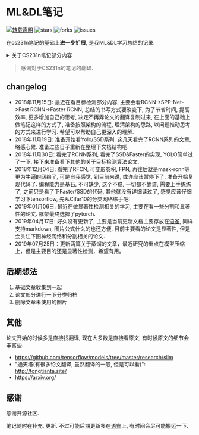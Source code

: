 # ML&DL笔记

[![转载声明](https://img.shields.io/badge/%E5%8D%8F%E8%AE%AE-%E8%BD%AC%E8%BD%BD%E5%A3%B0%E6%98%8E-red.svg?style=for-the-badge&logo=appveyor)](https://creativecommons.org/licenses/by-nc-sa/4.0/deed.zh)
![stars](https://img.shields.io/github/stars/lartpang/Machine-Deep-Learning.svg?style=for-the-badge&logo=appveyor)
![forks](https://img.shields.io/github/forks/lartpang/Machine-Deep-Learning.svg?style=for-the-badge&logo=appveyor)
![issues](https://img.shields.io/github/issues/lartpang/Machine-Deep-Learning.svg?style=for-the-badge&logo=appveyor)

在cs231n笔记的基础上**进一步扩展**, 是我ML&DL学习总结的记录.

<details>
<summary> 关于CS231n笔记部分内容 </summary>

CS231n课程笔记的翻译, 始于@杜客在一次回答问题“应该选择TensorFlow还是Theano？”中的机缘巧合, 在取得了授权后申请了**知乎专栏智能单元 - 知乎专栏**独自翻译. 随着翻译的进行, 更多的知友参与进来. 他们是@ShiqingFan, @猴子, @堃堃和@李艺颖.

大家因为认同这件事而聚集在一起, 牺牲了很多个人的时间来进行翻译, 校对和润色. 而翻译的质量, 我们不愿意自我表扬, 还是请各位知友自行阅读评价吧. 现在笔记翻译告一段落, 下面是团队成员的简短感言：

@ShiqingFan：一个偶然的机会让自己加入到这个翻译小队伍里来. CS231n给予了我知识的源泉和思考的灵感, 前期的翻译工作也督促自己快速了学习了这门课程. 虽然科研方向是大数据与并行计算, 不过因为同时对深度学习比较感兴趣, 于是乎现在的工作与两者都紧密相连. Merci!

@猴子：在CS231n翻译小组工作的两个多月的时间非常难忘. 我向杜客申请加入翻译小组的时候, 才刚接触这门课不久, 翻译和校对的工作让我对这门课的内容有了更深刻的理解. 作为一个机器学习的初学者, 我非常荣幸能和翻译小组一起工作并做一点贡献. 希望以后能继续和翻译小组一起工作和学习.

@堃堃：感谢组内各位成员的辛勤付出, 很幸运能够参与这份十分有意义的工作, 希望自己的微小工作能够帮助到大家, 谢谢！

@李艺颖：当你真正沉下心来要做一件事情的时候才是学习和提高最好的状态；当你有热情做事时, 并不会觉得是在牺牲时间, 因为那是有意义并能带给你成就感和充实感的；不需要太过刻意地在乎大牛的巨大光芒, 你只需像傻瓜一样坚持下去就好了, 也许回头一看, 你已前进了很多. 就像老杜说的, 我们就是每一步慢慢走, 怎么就“零星”地把这件事给搞完了呢？

@杜客：做了一点微小的工作, 哈哈.

</details>

> 感谢对于CS231n的笔记的翻译.

## changelog

* 2018年11月15日: 最近在看目标检测部分内容, 主要会看RCNN->SPP-Net->Fast RCNN->Faster RCNN, 总结的书写方式要改变下, 为了节省时间, 提高效率, 更多增加自己的思考, 决定不再弄论文的翻译复制过来, 在上面的基础上做笔记这样的方式了, 准备按照架构的流程, 理清架构的思路, 以问题推动思考的方式来进行学习. 希望可以帮助自己更深入的理解.
* 2018年11月19日: 准备开始看Yolo/SSD系列. 这几天看完了RCNN系列的文章, 略感心累. 准备过些日子重新在整理下文档结构吧.
* 2018年11月30日: 看完了RCNN系列, 看完了SSD&Faster的实现, YOLO简单过了一下, 接下来准备看下其他的关于目标检测算法论文.
* 2018年12月04日: 看完了RFCN, 可变形卷积, FPN, 再往后就是mask-rcnn等更为牛逼的网络了, 可是自我感觉, 到目前来说, 或许应该暂停下了, 准备开始复现代码了. 编程能力是基石, 不可缺少, 这个不稳, 一切都不靠谱, 需要上手练练了, 之前只是看了下Faster/SSD的代码, 其他就没有详细读过了, 感觉应该仔细学习下tensorflow, 先从Cifar10的分类网络练手吧!
* 2019年01月06日: 最近在做显著性检测相关的学习, 主要在看一些分割和显著性的论文. 框架最终选择了pytorch.
* 2019年04月17日: 好久没有更新了, 主要是当前更新文档主要存放在[语雀](https://www.yuque.com/lart/papers), 同样支持markdown, 图片公式什么的也还方便. 目前主要看的论文是显著性, 但是会关注下图神经网络和分割相关的论文.
* 2019年07月25日：更新两篇关于蒸馏的文章，最近研究的重点在模型压缩上，但是主要目的还是显著性检测，希望有用。

## 后期想法

1. 基础文章收集到一起
2. 论文部分进行一下分类归档
3. 删除文章未使用的图片

## 其他

论文开始的时候多是直接找翻译, 现在大多数是直接看原文, 有时候原文的细节会丰富些.

* https://github.com/tensorflow/models/tree/master/research/slim
* "通天塔(有很多论文翻译, 虽然翻译的一般, 但是可以看)": http://tongtianta.site/
* https://arxiv.org/

## 感谢

感谢开源社区.

笔记随时在补充, 更新. 不过可能后期更新多在[语雀](https://www.yuque.com/lart/papers)上, 有时间会尽可能搬运一下.
